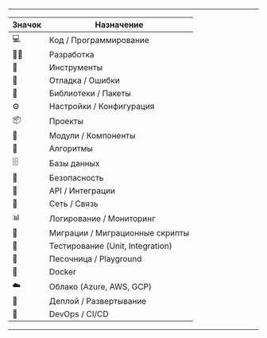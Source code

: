
---

| Значок | Назначение |
|-------|-----------|
| 💻 | Код / Программирование |
| 🧑‍💻 | Разработка |
| 🔧 | Инструменты |
| 🐞 | Отладка / Ошибки |
| 🧱 | Библиотеки / Пакеты |
| ⚙️ | Настройки / Конфигурация |
| 📦 | Проекты |
| 🧩 | Модули / Компоненты |
| 🧠 | Алгоритмы |
| 🗄️ | Базы данных |
| 🔐 | Безопасность |
| 🔗 | API / Интеграции |
| 📡 | Сеть / Связь |
| 📊 | Логирование / Мониторинг |
| 🔄 | Миграции / Миграционные скрипты |
| 🧪 | Тестирование (Unit, Integration) |
| 🧫 | Песочница / Playground |
| 🐳 | Docker |
| ☁️ | Облако (Azure, AWS, GCP) |
| 🚀 | Деплой / Развертывание |
| 🧰 | DevOps / CI/CD |

---
